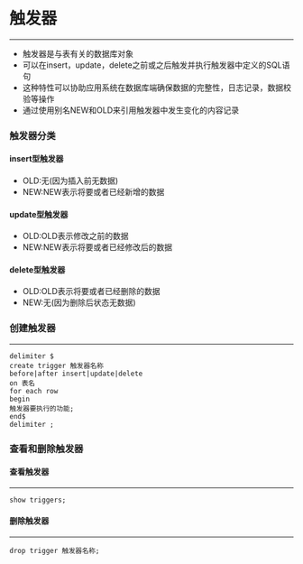 # 触发器
***  
- 触发器是与表有关的数据库对象
- 可以在insert，update，delete之前或之后触发并执行触发器中定义的SQL语句
- 这种特性可以协助应用系统在数据库端确保数据的完整性，日志记录，数据校验等操作
- 通过使用别名NEW和OLD来引用触发器中发生变化的内容记录


### 触发器分类
#### insert型触发器
- OLD:无(因为插入前无数据)
- NEW:NEW表示将要或者已经新增的数据


#### update型触发器
- OLD:OLD表示修改之前的数据
- NEW:NEW表示将要或者已经修改后的数据


#### delete型触发器
- OLD:OLD表示将要或者已经删除的数据
- NEW:无(因为删除后状态无数据)


### 创建触发器
***  
```
delimiter $
create trigger 触发器名称
before|after insert|update|delete
on 表名
for each row
begin
触发器要执行的功能;
end$
delimiter ;
```



### 查看和删除触发器
#### 查看触发器
***  
`show triggers;`


#### 删除触发器
***  
`drop trigger 触发器名称;`









